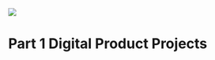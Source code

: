 <div class="chapter">
  <img src="./assets/images/chapter-1.jpg" />
  <h1>
    <span>Part 1</span>
    Digital Product Projects
  </h1>
</div>